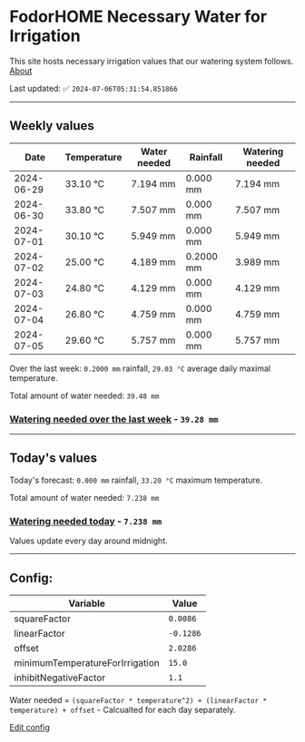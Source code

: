 # FodorHOME Necessary Water for Irrigation

This site hosts necessary irrigation values that our watering system follows. [About](https://github.com/redyau/irrigation)

Last updated: ✅ `2024-07-06T05:31:54.851866`

---

## Weekly values

| Date | Temperature | Water needed | Rainfall | Watering needed |
|-----|-----|-----|-----|-----|
| 2024-06-29 | 33.10 °C | 7.194 mm | 0.000 mm | 7.194 mm |
| 2024-06-30 | 33.80 °C | 7.507 mm | 0.000 mm | 7.507 mm |
| 2024-07-01 | 30.10 °C | 5.949 mm | 0.000 mm | 5.949 mm |
| 2024-07-02 | 25.00 °C | 4.189 mm | 0.2000 mm | 3.989 mm |
| 2024-07-03 | 24.80 °C | 4.129 mm | 0.000 mm | 4.129 mm |
| 2024-07-04 | 26.80 °C | 4.759 mm | 0.000 mm | 4.759 mm |
| 2024-07-05 | 29.60 °C | 5.757 mm | 0.000 mm | 5.757 mm |


Over the last week: `0.2000 mm` rainfall, `29.03 °C` average daily maximal temperature.

Total amount of water needed: `39.48 mm`

### [Watering needed over the last week](lastweek.txt) - `39.28 mm`

---

## Today's values

Today's forecast: `0.000 mm` rainfall, `33.20 °C` maximum temperature.

Total amount of water needed: `7.238 mm`

### [Watering needed today](today.txt) - `7.238 mm`

Values update every day around midnight.

---

## Config:

| Variable | Value |
|-----|-----|
| squareFactor | `0.0086` |
| linearFactor | `-0.1286` |
| offset | `2.0286` |
| minimumTemperatureForIrrigation | `15.0` |
| inhibitNegativeFactor | `1.1` |

Water needed = `(squareFactor * temperature^2) + (linearFactor * temperature) + offset` - Calcualted for each day separately.

[Edit config](https://github.com/RedyAu/irrigation/edit/main/config.json)
